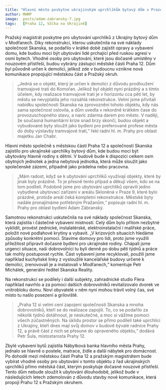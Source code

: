```yaml
---
title: "Hlavní město poskytne ukrajinským uprchlíkům bytový dům v Praze 12"
author: MHMP
image: 	posts/adam-zabransky-7.jpg
tags:   [Praha 12, Válka na Ukrajině]
---
```


Pražský magistrát poskytne pro ubytování uprchlíků z Ukrajiny bytový dům v Modřanech. Díky rekonstrukci, kterou uskutečnila na své náklady společnost Skanska, se podařilo v krátké době zajistit opravy a vybavení domu, kde budou moci být ubytováni lidé prchající před ruskou agresí v osmi bytech. Vhodné osoby pro ubytování, které jsou dočasně umístěny v nouzovém přístřeší, budou vybrány zástupci městské části Praha 12. Dům byl původně určen k demolici, jelikož zde v budoucnu vznikne nová komunikace propojující městskou část a Pražský okruh.

> „Jedná se o objekt, který je určen k demolici z důvodu prodloužení tramvajové trati do Komořan. Jelikož byl objekt nyní prázdný a s tímto účelem, kdy realizace tramvajové trati je v horizontu cca pěti let, by městu se nevyplatila jeho rozsáhlá rekonstrukce. Velmi jsme přivítali nabídku společnosti Skanska na zprovoznění tohoto objektu, kdy nás sama společnost oslovila, a dům uvedla v rekordně krátkém čase do provozuschopného stavu, a navíc zdarma darem pro město. V naději, že současná humanitární krize snad brzy skončí, budou objekt a vybudované byty sloužit jako bydleni pro preferované profese města do doby výstavby tramvajové trati,“ řekl radní hl. m. Prahy pro oblast majetku Jan Chabr.

Hlavní město společně s městskou částí Praha 12 a společností Skanska zajistilo pro ukrajinské uprchlíky bytový dům, kde budou moci být ubytovány hlavně rodiny s dětmi. V budově bude k dispozici celkem osm obytných jednotek a jedna nebytová jednotka, která může sloužit jako společenské zázemí, případně jako prádelna nebo pracovna.

> „Mám radost, když se k ubytování uprchlíků využívají objekty, které by jinak byly prázdné. To je přesně tento případ a děkuji všem, kdo se na tom podíleli. Podobně jsme pro ubytování uprchlíků opravili jedno vybydlené ubytovací zařízení v areálu Skloněná v Praze 9, které bylo prázdné, protože areál čeká kompletní rekonstrukce. Městské byty nadále pronajímáme potřebným Pražanům,“ popisuje radní hl. m. Prahy pro oblast bydlení Adam Zábranský.

Samotnou rekonstrukci uskutečnila na své náklady společnost Skanska, která zajistila i částečné vybavení místností. Celý dům bylo přitom nezbytné vyklidit, provést zednické, instalatérské, elektroinstalační i malířské práce, položit nové podlahové krytiny a vybavit. „V krizových situacích hledáme způsoby konkrétní pomoci. Stavíme domovy pro lidi, proto jsme využili příležitost připravit dočasné bydlení pro ukrajinské rodiny. Chápali jsme urgenci situace, naši dobrovolníci tu byli denně po dobu pěti týdnů a práce tak mohly postupovat rychle. Část vybavení jsme recyklovali, použili jsme například kuchyňské linky z vysloužilé kancelářské budovy určené k demolici, zrenovovali je a instalovali v Modřanech,“ komentuje Petr Michálek, generální ředitel Skanska Reality.

Na rekonstrukci se podílely i další subjekty, zahradnické studio Flera například navrhlo a za pomoci dalších dobrovolníků revitalizovalo dvorek ve vnitrobloku domu. Noví obyvatelé v něm nyní mohou trávit volný čas, své místo tu našlo posezení a griloviště.

> „Praha 12 si velmi cení zapojení společnosti Skanska a mnoha dobrovolníků, kteří se do realizace zapojili. To, co se podařilo za několik týdnů dotáhnout, je neskutečné, a moc si vážíme pomoci všech zúčastněných. Na úklidu prostor se přímo podíleli také uprchlíci z Ukrajiny, kteří dnes mají svůj domov v budově bývalé radnice Prahy 12, a právě část z nich se přesune do opraveného objektu,“ dodává Petr Šula, místostarosta Prahy 12.

Zbylé vybavení bytů zajistila Nábytková banka hlavního města Prahy, jednalo se hlavně o postele, matrace, židle a další nábytek pro domácnost. Po dohodě mezi městskou částí Praha 12 a pražským magistrátem bude vybírat vhodné osoby pro ubytování v tomto objektu z řad ukrajinských uprchlíků přímo městská část, kterým poskytuje dočasné nouzové přístřeší. Tento dům nebude sloužit k ubytování dlouhodobě, jelikož bude v následujících letech zdemolován z důvodu stavby nové komunikace, která propojí Prahu 12 s Pražským okruhem.

 
